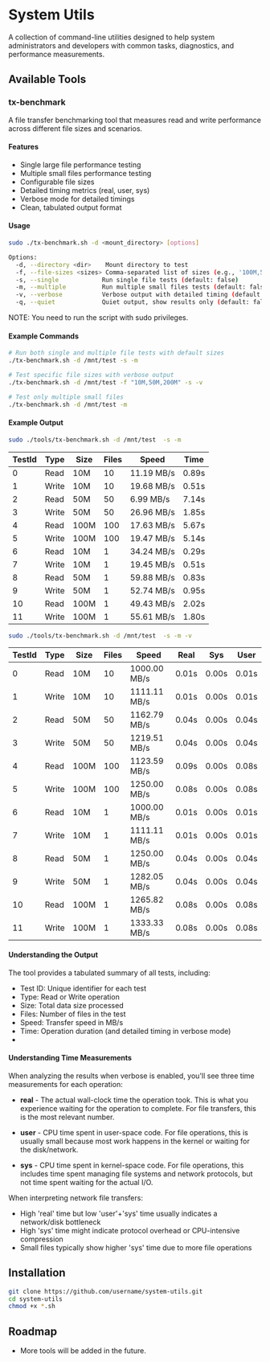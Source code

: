 # System Utils

A collection of command-line utilities designed to help system administrators and developers with common tasks, diagnostics, and performance measurements.

## Available Tools

### tx-benchmark

A file transfer benchmarking tool that measures read and write performance across different file sizes and scenarios.

#### Features

- Single large file performance testing
- Multiple small files performance testing
- Configurable file sizes
- Detailed timing metrics (real, user, sys)
- Verbose mode for detailed timings
- Clean, tabulated output format

#### Usage

```bash
sudo ./tx-benchmark.sh -d <mount_directory> [options]

Options:
  -d, --directory <dir>    Mount directory to test
  -f, --file-sizes <sizes> Comma-separated list of sizes (e.g., '100M,500M,1G')
  -s, --single            Run single file tests (default: false)
  -m, --multiple          Run multiple small files tests (default: false)
  -v, --verbose           Verbose output with detailed timing (default: false)
  -q, --quiet             Quiet output, show results only (default: false)
```

NOTE: You need to run the script with sudo privileges.

#### Example Commands

```bash
# Run both single and multiple file tests with default sizes
./tx-benchmark.sh -d /mnt/test -s -m

# Test specific file sizes with verbose output
./tx-benchmark.sh -d /mnt/test -f "10M,50M,200M" -s -v

# Test only multiple small files
./tx-benchmark.sh -d /mnt/test -m
```

#### Example Output



``` bash
sudo ./tools/tx-benchmark.sh -d /mnt/test  -s -m
```

| TestId | Type  | Size | Files | Speed     | Time  |
|--------|-------|------|-------|-----------|-------|
| 0      | Read  | 10M  | 10    | 11.19 MB/s| 0.89s |
| 1      | Write | 10M  | 10    | 19.68 MB/s| 0.51s |
| 2      | Read  | 50M  | 50    | 6.99 MB/s | 7.14s |
| 3      | Write | 50M  | 50    | 26.96 MB/s| 1.85s |
| 4      | Read  | 100M | 100   | 17.63 MB/s| 5.67s |
| 5      | Write | 100M | 100   | 19.47 MB/s| 5.14s |
| 6      | Read  | 10M  | 1     | 34.24 MB/s| 0.29s |
| 7      | Write | 10M  | 1     | 19.45 MB/s| 0.51s |
| 8      | Read  | 50M  | 1     | 59.88 MB/s| 0.83s |
| 9      | Write | 50M  | 1     | 52.74 MB/s| 0.95s |
| 10     | Read  | 100M | 1     | 49.43 MB/s| 2.02s |
| 11     | Write | 100M | 1     | 55.61 MB/s| 1.80s |


``` bash
sudo ./tools/tx-benchmark.sh -d /mnt/test  -s -m -v
```


| TestId | Type  | Size | Files | Speed        | Real  | Sys   | User  |
|--------|-------|------|-------|--------------|-------|-------|-------|
| 0      | Read  | 10M  | 10    | 1000.00 MB/s| 0.01s | 0.00s | 0.01s |
| 1      | Write | 10M  | 10    | 1111.11 MB/s| 0.01s | 0.00s | 0.01s |
| 2      | Read  | 50M  | 50    | 1162.79 MB/s| 0.04s | 0.00s | 0.04s |
| 3      | Write | 50M  | 50    | 1219.51 MB/s| 0.04s | 0.00s | 0.04s |
| 4      | Read  | 100M | 100   | 1123.59 MB/s| 0.09s | 0.00s | 0.08s |
| 5      | Write | 100M | 100   | 1250.00 MB/s| 0.08s | 0.00s | 0.08s |
| 6      | Read  | 10M  | 1     | 1000.00 MB/s| 0.01s | 0.00s | 0.01s |
| 7      | Write | 10M  | 1     | 1111.11 MB/s| 0.01s | 0.00s | 0.01s |
| 8      | Read  | 50M  | 1     | 1250.00 MB/s| 0.04s | 0.00s | 0.04s |
| 9      | Write | 50M  | 1     | 1282.05 MB/s| 0.04s | 0.00s | 0.04s |
| 10     | Read  | 100M | 1     | 1265.82 MB/s| 0.08s | 0.00s | 0.08s |
| 11     | Write | 100M | 1     | 1333.33 MB/s| 0.08s | 0.00s | 0.08s |


#### Understanding the Output

The tool provides a tabulated summary of all tests, including:
- Test ID: Unique identifier for each test
- Type: Read or Write operation
- Size: Total data size processed
- Files: Number of files in the test
- Speed: Transfer speed in MB/s
- Time: Operation duration (and detailed timing in verbose mode)
-
#### Understanding Time Measurements

When analyzing the results when verbose is enabled, you'll see three time measurements for each operation:

- **real** - The actual wall-clock time the operation took. This is what you experience waiting for the operation to complete. For file transfers, this is the most relevant number.

- **user** - CPU time spent in user-space code. For file operations, this is usually small because most work happens in the kernel or waiting for the disk/network.

- **sys** - CPU time spent in kernel-space code. For file operations, this includes time spent managing file systems and network protocols, but not time spent waiting for the actual I/O.

When interpreting network file transfers:
- High 'real' time but low 'user'+'sys' time usually indicates a network/disk bottleneck
- High 'sys' time might indicate protocol overhead or CPU-intensive compression
- Small files typically show higher 'sys' time due to more file operations

## Installation

```bash
git clone https://github.com/username/system-utils.git
cd system-utils
chmod +x *.sh
```

## Roadmap

- More tools will be added in the future.

